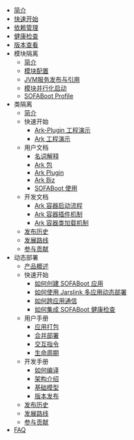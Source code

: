 - [简介](./Home)
- [快速开始](./QuickStart)
- [依赖管理](./DependencyManagement)
- [健康检查](./HealthCheck)
- [版本查看](./ViewVersions)
- 模块隔离
  - [简介](./Modular-Development)
  - [模块配置](./SOFABoot-Module)
  - [JVM服务发布与引用](./Module-Service)
  - [模块并行化启动](./parallel-start)
  - [SOFABoot Profile](./SOFABoot-Profile)
- 类隔离
  - [简介](./sofa-ark/readme)
  - 快速开始
    - [Ark-Plugin 工程演示](./sofa-ark/ark-plugin-demo)
    - [Ark 工程演示](./sofa-ark/ark-demo)
  - 用户文档
    - [名词解释](./sofa-ark/terminology)
    - [Ark 包](./sofa-ark/ark-jar)
    - [Ark Plugin](./sofa-ark/ark-plugin)
    - [Ark Biz](sofa-ark/ark-biz.md)
    - [SOFABoot 使用](./ClassLoader-Isolation)
  - 开发文档
    - [Ark 容器启动流程](./sofa-ark/startup)
    - [Ark 容器插件机制](./sofa-ark/plugin)
    - [Ark 容器类加载机制](./sofa-ark/classloader)
  - [发布历史](./sofa-ark/release)
  - [发展路线](./sofa-ark/roadmap)
  - [参与贡献](./sofa-ark/contribution)
- 动态部署
  - [产品概述](./sofa-jarslink/jarslink-readme)
  - 快速开始
    - [如何创建 SOFABoot 应用](./sofa-jarslink/jarslink-app-demo)
    - [如何使用 Jarslink 多应用动态部署](./sofa-jarslink/jarslink-deploy-demo)
    - [如何跨应用通信](./sofa-jarslink/jarslink-invocation-demo)
    - [如何集成 SOFABoot 健康检查](./sofa-jarslink/jarslink-health-demo)
  - 用户手册
    - [应用打包](./sofa-jarslink/jarslink-repackage)
    - [合并部署](./sofa-jarslink/jarslink-deploy)
    - [交互指令](./sofa-jarslink/jarslink-instruction)
    - [生命周期](./sofa-jarslink/jarslink-lifecycle)
  - 开发手册
    - [如何编译](./sofa-jarslink/compile)
    - [架构介绍](./sofa-jarslink/structure)
    - [基础模型](./sofa-jarslink/model)
    - [版本发布](./sofa-jarslink/version)
  - [发布历史](./sofa-jarslink/release)
  - [发展路线](./sofa-jarslink/roadmap)
  - [参与贡献](./sofa-jarslink/contribution)
- [FAQ](./FAQ)